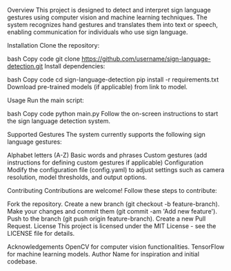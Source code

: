 Overview
This project is designed to detect and interpret sign language gestures using computer vision and machine learning techniques. The system recognizes hand gestures and translates them into text or speech, enabling communication for individuals who use sign language.

Installation
Clone the repository:

bash
Copy code
git clone https://github.com/username/sign-language-detection.git
Install dependencies:

bash
Copy code
cd sign-language-detection
pip install -r requirements.txt
Download pre-trained models (if applicable) from link to model.

Usage
Run the main script:

bash
Copy code
python main.py
Follow the on-screen instructions to start the sign language detection system.

Supported Gestures
The system currently supports the following sign language gestures:

Alphabet letters (A-Z)
Basic words and phrases
Custom gestures (add instructions for defining custom gestures if applicable)
Configuration
Modify the configuration file (config.yaml) to adjust settings such as camera resolution, model thresholds, and output options.

Contributing
Contributions are welcome! Follow these steps to contribute:

Fork the repository.
Create a new branch (git checkout -b feature-branch).
Make your changes and commit them (git commit -am 'Add new feature').
Push to the branch (git push origin feature-branch).
Create a new Pull Request.
License
This project is licensed under the MIT License - see the LICENSE file for details.

Acknowledgements
OpenCV for computer vision functionalities.
TensorFlow for machine learning models.
Author Name for inspiration and initial codebase.
